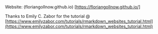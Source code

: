 Website: (floriangollnow.github.io) [https://floriangollnow.github.io/]

Thanks to Emily C. Zabor for the tutorial @ [https://www.emilyzabor.com/tutorials/rmarkdown_websites_tutorial.html](https://www.emilyzabor.com/tutorials/rmarkdown_websites_tutorial.html)